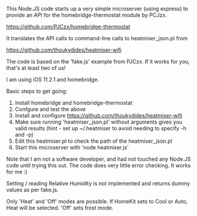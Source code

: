 This Node.JS code starts up a very simple microserver (using express) to provide an API for the homebridge-thermostat module by PCJzx.

https://github.com/PJCzx/homebridge-thermostat

It translates the API calls to command-line calls to heatmiser_json.pl from

https://github.com/thoukydides/heatmiser-wifi

The code is based on the 'fake.js' example from PJCzx. If it works for you, that's at least two of us!

I am using iOS 11.2.1 and homebridge.

Basic steps to get going:

1. Install homebridge and homebridge-thermostat
2. Confgure and test the above
3. Install and configure https://github.com/thoukydides/heatmiser-wifi
4. Make sure running 'heatmiser_json.pl' without arguments gives you valid results (hint - set up ~/.heatmiser to avoid needing to specify -h and -p)
5. Edit this heatmiser.pl to check the path of the heatmiser_json.pl
6. Start this microserver with 'node heatmiser.js'

Note that I am not a software developer, and had not touched any Node.JS code until trying this out. The code does very little error checking. It works for me :)

Setting / reading Relative Humidity is not implemented and returns dummy values as per fake.js.

Only 'Heat' and 'Off' modes are possible. If HomeKit sets to Cool or Auto, Heat will be selected. 'Off' sets frost mode.

